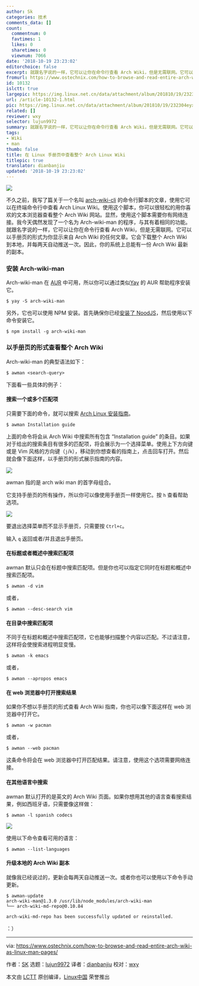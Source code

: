 ```yaml
---
author: Sk
categories: 技术
comments_data: []
count:
  commentnum: 0
  favtimes: 1
  likes: 0
  sharetimes: 0
  viewnum: 7066
date: '2018-10-19 23:23:02'
editorchoice: false
excerpt: 就跟名字说的一样，它可以让你在命令行查看 Arch Wiki，但是无需联网。它可以以手册页的形式为你显示来自 Arch Wiki 的任何文章。
fromurl: https://www.ostechnix.com/how-to-browse-and-read-entire-arch-wiki-as-linux-man-pages/
id: 10132
islctt: true
largepic: https://img.linux.net.cn/data/attachment/album/201810/19/232304eyx755vrg8x8zcsx.jpg
url: /article-10132-1.html
pic: https://img.linux.net.cn/data/attachment/album/201810/19/232304eyx755vrg8x8zcsx.jpg.thumb.jpg
related: []
reviewer: wxy
selector: lujun9972
summary: 就跟名字说的一样，它可以让你在命令行查看 Arch Wiki，但是无需联网。它可以以手册页的形式为你显示来自 Arch Wiki 的任何文章。
tags:
- Wiki
- man
thumb: false
title: 在 Linux 手册页中查看整个 Arch Linux Wiki
titlepic: true
translator: dianbanjiu
updated: '2018-10-19 23:23:02'
---
```


![](/data/attachment/album/201810/19/232304eyx755vrg8x8zcsx.jpg)


不久之前，我写了篇关于一个名叫 [arch-wiki-cli](https://www.ostechnix.com/search-arch-wiki-website-commandline/) 的命令行脚本的文章，使用它可以在终端命令行中查看 Arch Linux Wiki。使用这个脚本，你可以很轻松的用你喜欢的文本浏览器查看整个 Arch Wiki 网站。显然，使用这个脚本需要你有网络连接。我今天偶然发现了一个名为 Arch-wiki-man 的程序，与其有着相同的功能。就跟名字说的一样，它可以让你在命令行查看 Arch Wiki，但是无需联网。它可以以手册页的形式为你显示来自 Arch Wiki 的任何文章。它会下载整个 Arch Wiki 到本地，并每两天自动推送一次。因此，你的系统上总能有一份 Arch Wiki 最新的副本。


### 安装 Arch-wiki-man


Arch-wiki-man 在 [AUR](https://aur.archlinux.org/packages/arch-wiki-man/) 中可用，所以你可以通过类似[Yay](https://www.ostechnix.com/yay-found-yet-another-reliable-aur-helper/) 的 AUR 帮助程序安装它。



```
$ yay -S arch-wiki-man
```

另外，它也可以使用 NPM 安装。首先确保你已经[安装了 NoodJS](https://www.ostechnix.com/install-node-js-linux/)，然后使用以下命令安装它。



```
$ npm install -g arch-wiki-man
```

### 以手册页的形式查看整个 Arch Wiki


Arch-wiki-man 的典型语法如下：



```
$ awman <search-query>
```

下面看一些具体的例子：


#### 搜索一个或多个匹配项


只需要下面的命令，就可以搜索 [Arch Linux 安装指南](https://www.ostechnix.com/install-arch-linux-latest-version/)。



```
$ awman Installation guide
```

上面的命令将会从 Arch Wiki 中搜索所有包含 “Installation guide” 的条目。如果对于给出的搜索条目有很多的匹配项，将会展示为一个选择菜单。使用上下方向键或是 Vim 风格的方向键（`j`/`k`），移动到你想查看的指南上，点击回车打开。然后就会像下面这样，以手册页的形式展示指南的内容。


![](/data/attachment/album/201810/19/232306e72fi67fpidpk6y7.gif)


awman 指的是 arch wiki man 的首字母组合。


它支持手册页的所有操作，所以你可以像使用手册页一样使用它。按 `h` 查看帮助选项。


![](/data/attachment/album/201810/19/232307iyy8rrmwdow1ryol.png)


要退出选择菜单而不显示手册页，只需要按 `Ctrl+c`。


输入 `q` 返回或者/并且退出手册页。


#### 在标题或者概述中搜索匹配项


awman 默认只会在标题中搜索匹配项。但是你也可以指定它同时在标题和概述中搜索匹配项。



```
$ awman -d vim
```

或者，



```
$ awman --desc-search vim
```

#### 在目录中搜索匹配项


不同于在标题和概述中搜索匹配项，它也能够扫描整个内容以匹配。不过请注意，这样将会使搜索进程明显变慢。



```
$ awman -k emacs
```

或者，



```
$ awman --apropos emacs
```

#### 在 web 浏览器中打开搜索结果


如果你不想以手册页的形式查看 Arch Wiki 指南，你也可以像下面这样在 web 浏览器中打开它。



```
$ awman -w pacman
```

或者，



```
$ awman --web pacman
```

这条命令将会在 web 浏览器中打开匹配结果。请注意，使用这个选项需要网络连接。


#### 在其他语言中搜索


awman 默认打开的是英文的 Arch Wiki 页面。如果你想用其他的语言查看搜索结果，例如西班牙语，只需要像这样做：



```
$ awman -l spanish codecs
```

![](/data/attachment/album/201810/19/232308osssnzfssa9jsafr.png)


使用以下命令查看可用的语言：



```
$ awman --list-languages
```

#### 升级本地的 Arch Wiki 副本


就像我已经说过的，更新会每两天自动推送一次。或者你也可以使用以下命令手动更新。



```
$ awman-update
arch-wiki-man@1.3.0 /usr/lib/node_modules/arch-wiki-man
└── arch-wiki-md-repo@0.10.84

arch-wiki-md-repo has been successfully updated or reinstalled.
```

：）




---


via: <https://www.ostechnix.com/how-to-browse-and-read-entire-arch-wiki-as-linux-man-pages/>


作者：[SK](https://www.ostechnix.com/author/sk/) 选题：[lujun9972](https://github.com/lujun9972) 译者：[dianbanjiu](https://github.com/dianbanjiu) 校对：[wxy](https://github.com/wxy)


本文由 [LCTT](https://github.com/LCTT/TranslateProject) 原创编译，[Linux中国](https://linux.cn/) 荣誉推出